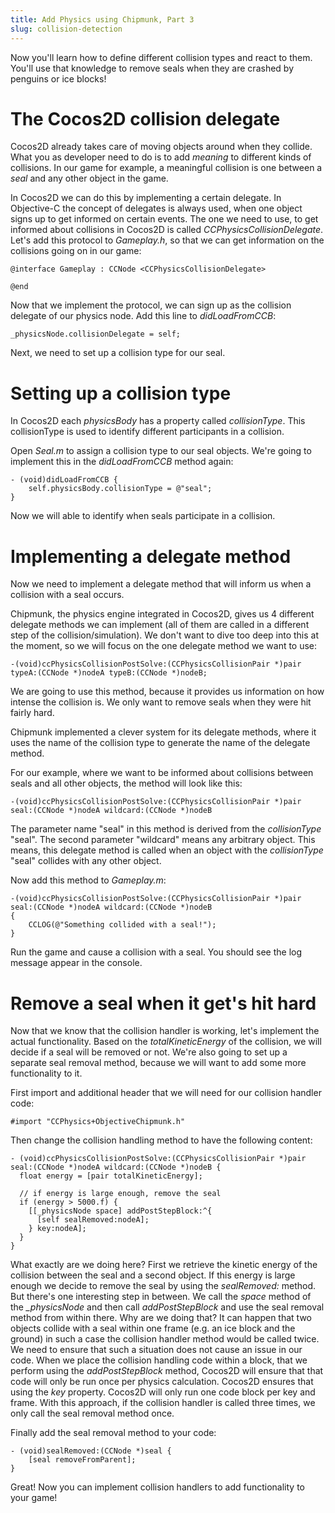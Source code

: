 ```yaml
---
title: Add Physics using Chipmunk, Part 3
slug: collision-detection
---
```


Now you'll learn how to define different collision types and react to
them. You'll use that knowledge to remove seals when they are crashed by
penguins or ice blocks!

The Cocos2D collision delegate
==============================

Cocos2D already takes care of moving objects around when they collide.
What you as developer need to do is to add *meaning* to different kinds
of collisions. In our game for example, a meaningful collision is one
between a *seal* and any other object in the game.

In Cocos2D we can do this by implementing a certain delegate. In
Objective-C the concept of delegates is always used, when one object
signs up to get informed on certain events. The one we need to use, to
get informed about collisions in Cocos2D is called
*CCPhysicsCollisionDelegate*. Let's add this protocol to *Gameplay.h*,
so that we can get information on the collisions going on in our game:

    @interface Gameplay : CCNode <CCPhysicsCollisionDelegate>

    @end

Now that we implement the protocol, we can sign up as the collision
delegate of our physics node. Add this line to *didLoadFromCCB*:

    _physicsNode.collisionDelegate = self;

Next, we need to set up a collision type for our seal.

Setting up a collision type
===========================

In Cocos2D each *physicsBody* has a property called *collisionType*.
This collisionType is used to identify different participants in a
collision.

Open *Seal.m* to assign a collision type to our seal objects. We're
going to implement this in the *didLoadFromCCB* method again:

    - (void)didLoadFromCCB {
        self.physicsBody.collisionType = @"seal";
    }

Now we will able to identify when seals participate in a collision.

Implementing a delegate method
==============================

Now we need to implement a delegate method that will inform us when a
collision with a seal occurs.

Chipmunk, the physics engine integrated in Cocos2D, gives us 4 different
delegate methods we can implement (all of them are called in a different
step of the collision/simulation). We don't want to dive too deep into
this at the moment, so we will focus on the one delegate method we want
to use:

    -(void)ccPhysicsCollisionPostSolve:(CCPhysicsCollisionPair *)pair typeA:(CCNode *)nodeA typeB:(CCNode *)nodeB;

We are going to use this method, because it provides us information on
how intense the collision is. We only want to remove seals when they
were hit fairly hard.

Chipmunk implemented a clever system for its delegate methods, where it
uses the name of the collision type to generate the name of the delegate
method.

For our example, where we want to be informed about collisions between
seals and all other objects, the method will look like this:

    -(void)ccPhysicsCollisionPostSolve:(CCPhysicsCollisionPair *)pair seal:(CCNode *)nodeA wildcard:(CCNode *)nodeB

The parameter name "seal" in this method is derived from the
*collisionType* "seal". The second parameter "wildcard" means any
arbitrary object. This means, this delegate method is called when an
object with the *collisionType* "seal" collides with any other object.

Now add this method to *Gameplay.m*:

    -(void)ccPhysicsCollisionPostSolve:(CCPhysicsCollisionPair *)pair seal:(CCNode *)nodeA wildcard:(CCNode *)nodeB
    {
        CCLOG(@"Something collided with a seal!");
    }

Run the game and cause a collision with a seal. You should see the log
message appear in the console.

Remove a seal when it get's hit hard
====================================

Now that we know that the collision handler is working, let's implement
the actual functionality. Based on the *totalKineticEnergy* of the
collision, we will decide if a seal will be removed or not. We're also
going to set up a separate seal removal method, because we will want to
add some more functionality to it. 

First import and additional header that we will need for our collision handler code:

    #import "CCPhysics+ObjectiveChipmunk.h"

Then change the collision handling method to have the following content:

    - (void)ccPhysicsCollisionPostSolve:(CCPhysicsCollisionPair *)pair seal:(CCNode *)nodeA wildcard:(CCNode *)nodeB {
      float energy = [pair totalKineticEnergy];

      // if energy is large enough, remove the seal
      if (energy > 5000.f) {
        [[_physicsNode space] addPostStepBlock:^{
          [self sealRemoved:nodeA];
        } key:nodeA];
      }
    }

What exactly are we doing here? First we retrieve the kinetic energy of the collision between the seal and a second object. If this energy is large enough we decide to remove the seal by using the *sealRemoved:* method. But there's one interesting step in between. We call the *space* method of the *_physicsNode* and then call *addPostStepBlock* and use the seal removal method from within there. Why are we doing that? It can happen that two objects collide with a seal within one frame (e.g. an ice block and the ground) in such a case the collision handler method would be called twice. We need to ensure that such a situation does not cause an issue in our code. When we place the collision handling code within a block, that we perform using the *addPostStepBlock* method, Cocos2D will ensure that that code will only be run once per physics calculation. Cocos2D ensures that using the *key* property. Cocos2D will only run one code block per key and frame. With this approach, if the collision handler is called three times, we only call the seal removal method once. 

Finally add the seal removal method to your code:

    - (void)sealRemoved:(CCNode *)seal {
        [seal removeFromParent];
    }

Great! Now you can implement collision handlers to add functionality to
your game!
